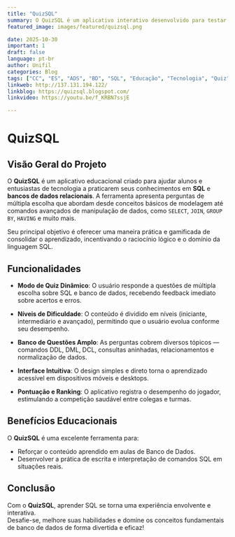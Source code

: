 ```yaml
---
title: "QuizSQL"
summary: O QuizSQL é um aplicativo interativo desenvolvido para testar e aprimorar seus conhecimentos em SQL e bancos de dados relacionais. Ideal para estudantes e profissionais de tecnologia que desejam reforçar o aprendizado de forma prática e divertida.
featured_image: images/featured/quizsql.png

date: 2025-10-30
important: 1
draft: false
language: pt-br
author: Unifil
categories: Blog
tags: ["CC", "ES", "ADS", "BD", "SQL", "Educação", "Tecnologia", "Quiz"]
linkweb: http://137.131.194.122/
linkblog: https://quizsql.blogspot.com/
linkvideo: https://youtu.be/f_KRBN7ssjE

---
```


# QuizSQL

## Visão Geral do Projeto

O **QuizSQL** é um aplicativo educacional criado para ajudar alunos e entusiastas de tecnologia a praticarem seus conhecimentos em **SQL** e **bancos de dados relacionais**. A ferramenta apresenta perguntas de múltipla escolha que abordam desde conceitos básicos de modelagem até comandos avançados de manipulação de dados, como `SELECT`, `JOIN`, `GROUP BY`, `HAVING` e muito mais.

Seu principal objetivo é oferecer uma maneira prática e gamificada de consolidar o aprendizado, incentivando o raciocínio lógico e o domínio da linguagem SQL.

## Funcionalidades

- **Modo de Quiz Dinâmico**: O usuário responde a questões de múltipla escolha sobre SQL e banco de dados, recebendo feedback imediato sobre acertos e erros.

- **Níveis de Dificuldade**: O conteúdo é dividido em níveis (iniciante, intermediário e avançado), permitindo que o usuário evolua conforme seu desempenho.

- **Banco de Questões Amplo**: As perguntas cobrem diversos tópicos — comandos DDL, DML, DCL, consultas aninhadas, relacionamentos e normalização de dados.

- **Interface Intuitiva**: O design simples e direto torna o aprendizado acessível em dispositivos móveis e desktops.

- **Pontuação e Ranking**: O aplicativo registra o desempenho do jogador, estimulando a competição saudável entre colegas e turmas.

## Benefícios Educacionais

O **QuizSQL** é uma excelente ferramenta para:
- Reforçar o conteúdo aprendido em aulas de Banco de Dados.
- Desenvolver a prática de escrita e interpretação de comandos SQL em situações reais.

## Conclusão

Com o **QuizSQL**, aprender SQL se torna uma experiência envolvente e interativa.  
Desafie-se, melhore suas habilidades e domine os conceitos fundamentais de banco de dados de forma divertida e eficaz!





